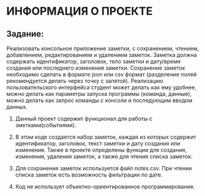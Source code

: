 # ИНФОРМАЦИЯ О ПРОЕКТЕ
## Задание: 
Реализовать консольное приложение заметки, с сохранением, чтением,
добавлением, редактированием и удалением заметок. Заметка должна
содержать идентификатор, заголовок, тело заметки и дату/время создания или
последнего изменения заметки. Сохранение заметок необходимо сделать в
формате json или csv формат (разделение полей рекомендуется делать через
точку с запятой). Реализацию пользовательского интерфейса студент может
делать как ему удобнее, можно делать как параметры запуска программы
(команда, данные), можно делать как запрос команды с консоли и
последующим вводом данных.
1. Данный проект содержит функционал для работы с зметками(событиями). 
2. В этом коде  создается набор заметок, каждая из которых содержит идентификатор, заголовок, текст заметки и дату создания или изменения. Также  в проекте определены функции для создания, изменения, удаления заметок, а также для чтения списка заметок.

3. Для сохранения заметок используется файл notes.csv. При чтении списка заметок есть возможность фильтрации по дате.

4. Код не использует объектно-ориентированное программирование.